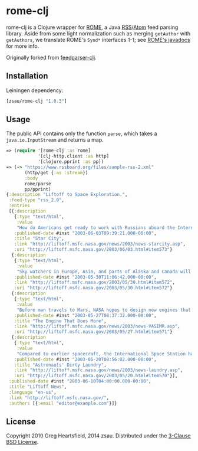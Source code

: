 # rome-clj

rome-clj is a Clojure wrapper for [ROME](https://github.com/rometools/rome), a Java [RSS](https://en.wikipedia.org/wiki/RSS)/[Atom](https://en.wikipedia.org/wiki/Atom_(Web_standard)) feed parsing library. Aside from some light normalization such as merging `getAuthor` with `getAuthors`, we translate ROME's `Synd*` interfaces 1-1; see [ROME's javadocs](https://javadoc.io/static/com.rometools/rome/1.15.0/com/rometools/rome/feed/synd/package-summary.html) for more info.

Originally forked from [feedparser-clj](https://github.com/scsibug/feedparser-clj).

## Installation

Leiningen dependency:

```clojure
[zsau/rome-clj "1.0.3"]
```

## Usage

The public API contains only the function `parse`, which takes a `java.io.InputStream` and returns a map.

```clojure
=> (require '[rome-clj :as rome]
            '[clj-http.client :as http]
            '[clojure.pprint :as pp])
=> (-> "https://www.rssboard.org/files/sample-rss-2.xml"
       (http/get {:as :stream})
       :body
       rome/parse
       pp/pprint)
{:description "Liftoff to Space Exploration.",
 :feed-type "rss_2.0",
 :entries
 [{:description
   {:type "text/html",
    :value
    "How do Americans get ready to work with Russians aboard the International Space Station? They take a crash course in culture, language and protocol at Russia's <a href=\"http://howe.iki.rssi.ru/GCTC/gctc_e.htm\">Star City</a>."},
   :published-date #inst "2003-06-03T09:39:21.000-00:00",
   :title "Star City",
   :link "http://liftoff.msfc.nasa.gov/news/2003/news-starcity.asp",
   :uri "http://liftoff.msfc.nasa.gov/2003/06/03.html#item573"}
  {:description
   {:type "text/html",
    :value
    "Sky watchers in Europe, Asia, and parts of Alaska and Canada will experience a <a href=\"http://science.nasa.gov/headlines/y2003/30may_solareclipse.htm\">partial eclipse of the Sun</a> on Saturday, May 31st."},
   :published-date #inst "2003-05-30T11:06:42.000-00:00",
   :link "http://liftoff.msfc.nasa.gov/2003/05/30.html#item572",
   :uri "http://liftoff.msfc.nasa.gov/2003/05/30.html#item572"}
  {:description
   {:type "text/html",
    :value
    "Before man travels to Mars, NASA hopes to design new engines that will let us fly through the Solar System more quickly.  The proposed VASIMR engine would do that."},
   :published-date #inst "2003-05-27T08:37:32.000-00:00",
   :title "The Engine That Does More",
   :link "http://liftoff.msfc.nasa.gov/news/2003/news-VASIMR.asp",
   :uri "http://liftoff.msfc.nasa.gov/2003/05/27.html#item571"}
  {:description
   {:type "text/html",
    :value
    "Compared to earlier spacecraft, the International Space Station has many luxuries, but laundry facilities are not one of them.  Instead, astronauts have other options."},
   :published-date #inst "2003-05-20T08:56:02.000-00:00",
   :title "Astronauts' Dirty Laundry",
   :link "http://liftoff.msfc.nasa.gov/news/2003/news-laundry.asp",
   :uri "http://liftoff.msfc.nasa.gov/2003/05/20.html#item570"}],
 :published-date #inst "2003-06-10T04:00:00.000-00:00",
 :title "Liftoff News",
 :language "en-us",
 :link "http://liftoff.msfc.nasa.gov/",
 :authors [{:email "editor@example.com"}]}
```

License
-------

Copyright 2010 Greg Heartsfield, 2014 zsau. Distributed under the [3-Clause BSD License](LICENSE).
